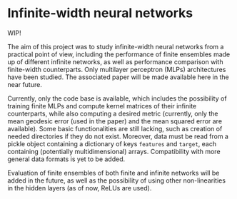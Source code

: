 # Infinite-width neural networks

WIP!

The aim of this project was to study infinite-width neural networks from a practical point of view, including the performance of finite ensembles made up of different infinite networks, as well as performance comparison with finite-width counterparts. Only multilayer perceptron (MLPs) architectures have been studied. The associated paper will be made available here in the near future.

Currently, only the code base is available, which includes the possibility of training finite MLPs and compute kernel matrices of their infinite counterparts, while also computing a desired metric (currently, only the mean geodesic error (used in the paper) and the mean squared error are available). Some basic functionalities are still lacking, such as creation of needed directories if they do not exist. Moreover, data must be read from a pickle object containing a dictionary of keys `features` and `target`, each containing (potentially multidimensional) arrays. Compatibility with more general data formats is yet to be added.

Evaluation of finite ensembles of both finite and infinite networks will be added in the future, as well as the possibility of using other non-linearities in the hidden layers (as of now, ReLUs are used).
